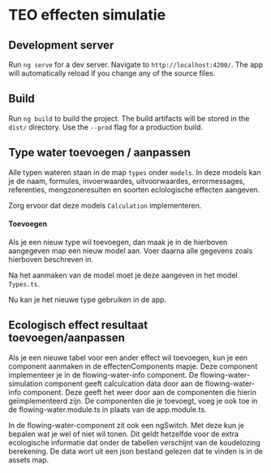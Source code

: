 # TEO effecten simulatie

## Development server

Run `ng serve` for a dev server. Navigate to `http://localhost:4200/`. The app will automatically reload if you change any of the source files.

## Build

Run `ng build` to build the project. The build artifacts will be stored in the `dist/` directory. Use the `--prod` flag for a production build.

## Type water toevoegen / aanpassen
Alle typen wateren staan in de map `types` onder `models`. In deze models kan je de naam, formules, invoerwaardes, uitvoorwaardes, errormessages, referenties, mengzoneresulten en soorten eclologische effecten aangeven.

Zorg ervoor dat deze models `Calculation` implementeren.

#### Toevoegen
Als je een nieuw type wil toevoegen, dan maak je in de hierboven aangegeven map een nieuw model aan. Voer daarna alle gegevens zoals hierboven beschreven in.

Na het aanmaken van de model moet je deze aangeven in het model `Types.ts`.

Nu kan je het nieuwe type gebruiken in de app.

## Ecologisch effect resultaat toevoegen/aanpassen
Als je een nieuwe tabel voor een ander effect wil toevoegen, kun je een component aanmaken in de effectenComponents mapje. Deze component implementeer je in de flowing-water-info component. De flowing-water-simulation component geeft calculcation data door aan de flowing-water-info component. Deze geeft het weer door aan de componenten die hierin geïmplementeerd zijn. De componenten die je toevoegt, voeg je ook toe in de flowing-water.module.ts in plaats van de app.module.ts.

In de flowing-water-component zit ook een ngSwitch. Met deze kun je bepalen wat je wel of niet wil tonen. Dit geldt hetzelfde voor de extra ecologische informatie dat onder de tabellen verschijnt van de koudelozing berekening. De data wort uit een json bestand gelezen dat te vinden is in de assets map.
